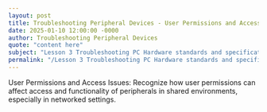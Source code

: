 ```yaml
---
layout: post
title: Troubleshooting Peripheral Devices - User Permissions and Access Issues
date: 2025-01-10 12:00:00 -0000
author: Troubleshooting Peripheral Devices
quote: "content here"
subject: "Lesson 3 Troubleshooting PC Hardware standards and specifications"
permalink: "/Lesson 3 Troubleshooting PC Hardware standards and specifications/Troubleshooting Peripheral Devices/Troubleshooting Peripheral Devices - User Permissions and Access Issues"
---
```


User Permissions and Access Issues: Recognize how user permissions can affect access and functionality of peripherals in shared environments, especially in networked settings.
